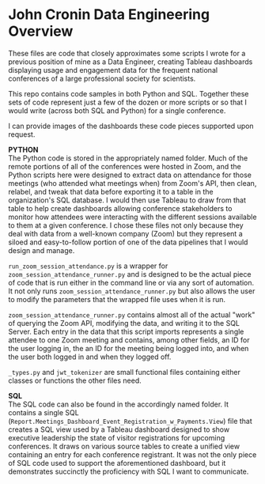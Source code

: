# John Cronin Data Engineering Overview

These files are code that closely approximates some scripts I wrote for a previous position of mine as a Data Engineer, creating Tableau dashboards displaying usage and engagement data for the frequent national conferences of a large professional society for scientists.

This repo contains code samples in both Python and SQL. Together these sets of code represent just a few of the dozen or more scripts or so that I would write (across both SQL and Python) for a single conference. 

I can provide images of the dashboards these code pieces supported upon request.

**PYTHON**  
The Python code is stored in the appropriately named folder. Much of the remote portions of all of the conferences were hosted in Zoom, and the Python scripts here were designed to extract data on attendance for those meetings (who attended what meetings when) from Zoom's API, then clean, relabel, and tweak that data before exporting it to a table in the organization's SQL database. I would then use Tableau to draw from that table to help create dashboards allowing conference stakeholders to monitor how attendees were interacting with the different sessions available to them at a given conference. I chose these files not only because they deal with data from a well-known company (Zoom) but they represent a siloed and easy-to-follow portion of one of the data pipelines that I would design and manage.

`run_zoom_session_attendance.py` is a wrapper for `zoom_session_attendance_runner.py` and is designed to be the actual piece
of code that is run either in the command line or via any sort of automation. It not only runs `zoom_session_attendance_runner.py` but also allows the user to modify the parameters that the wrapped file uses when it is run.

`zoom_session_attendance_runner.py` contains almost all of the actual "work" of querying the Zoom API, modifying the data, and writing it to the SQL Server. Each entry in the data that this script imports represents a single attendee to one Zoom meeting and contains, among other fields, an ID for the user logging in, the an ID for the meeting being logged into, and when the user both logged in and when they logged off.

`_types.py` and `jwt_tokenizer` are small functional files containing either classes or functions the other files need.

**SQL**   
The SQL code can also be found in the accordingly named folder. It contains a single SQL (`Report.Meetings_Dashboard_Event_Registration_w_Payments.View`) file that creates a SQL view used by a Tableau dashboard designed to show executive leadership the state of visitor registrations for upcoming conferences. It draws on various source tables to create a unified view containing an entry for each conference registrant. It was not the only piece of SQL code used to support the aforementioned dashboard, but it demonstrates succinctly the proficiency with SQL I want to communicate.

